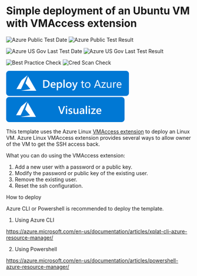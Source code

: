 # Simple deployment of an Ubuntu VM with VMAccess extension

![Azure Public Test Date](https://azurequickstartsservice.blob.core.windows.net/badges/201-vmaccess-on-ubuntu/PublicLastTestDate.svg)
![Azure Public Test Result](https://azurequickstartsservice.blob.core.windows.net/badges/201-vmaccess-on-ubuntu/PublicDeployment.svg)

![Azure US Gov Last Test Date](https://azurequickstartsservice.blob.core.windows.net/badges/201-vmaccess-on-ubuntu/FairfaxLastTestDate.svg)
![Azure US Gov Last Test Result](https://azurequickstartsservice.blob.core.windows.net/badges/201-vmaccess-on-ubuntu/FairfaxDeployment.svg)

![Best Practice Check](https://azurequickstartsservice.blob.core.windows.net/badges/201-vmaccess-on-ubuntu/BestPracticeResult.svg)
![Cred Scan Check](https://azurequickstartsservice.blob.core.windows.net/badges/201-vmaccess-on-ubuntu/CredScanResult.svg)

[![Deploy To Azure](https://raw.githubusercontent.com/Azure/azure-quickstart-templates/master/1-CONTRIBUTION-GUIDE/images/deploytoazure.svg?sanitize=true)](https://portal.azure.com/#create/Microsoft.Template/uri/https%3A%2F%2Fraw.githubusercontent.com%2FAzure%2Fazure-quickstart-templates%2Fmaster%2F201-vmaccess-on-ubuntu%2Fazuredeploy.json)  [![Visualize](https://raw.githubusercontent.com/Azure/azure-quickstart-templates/master/1-CONTRIBUTION-GUIDE/images/visualizebutton.svg?sanitize=true)](http://armviz.io/#/?load=https%3A%2F%2Fraw.githubusercontent.com%2FAzure%2Fazure-quickstart-templates%2Fmaster%2F201-vmaccess-on-ubuntu%2Fazuredeploy.json)

This template uses the Azure Linux [VMAccess extension](https://github.com/Azure/azure-linux-extensions/tree/master/VMAccess) to deploy an Linux VM. Azure Linux VMAccess extension provides several ways to allow owner of the VM to get the SSH access back.

What you can do using the VMAccess extension:

1. Add a new user with a password or a public key.
2. Modify the password or public key of the existing user.
3. Remove the existing user.
4. Reset the ssh configuration.

How to deploy

Azure CLI or Powershell is recommended to deploy the template.

1. Using Azure CLI

  https://azure.microsoft.com/en-us/documentation/articles/xplat-cli-azure-resource-manager/

2. Using Powershell

  https://azure.microsoft.com/en-us/documentation/articles/powershell-azure-resource-manager/


